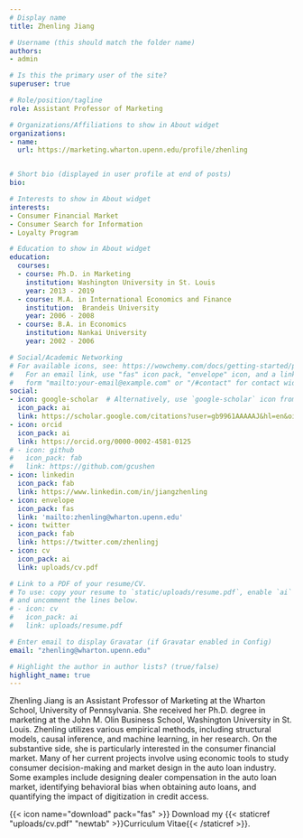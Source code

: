 ```yaml
---
# Display name
title: Zhenling Jiang

# Username (this should match the folder name)
authors:
- admin

# Is this the primary user of the site?
superuser: true

# Role/position/tagline
role: Assistant Professor of Marketing

# Organizations/Affiliations to show in About widget
organizations:
- name:   
  url: https://marketing.wharton.upenn.edu/profile/zhenling


# Short bio (displayed in user profile at end of posts)
bio:

# Interests to show in About widget
interests:
- Consumer Financial Market
- Consumer Search for Information
- Loyalty Program

# Education to show in About widget
education:
  courses:
  - course: Ph.D. in Marketing
    institution: Washington University in St. Louis
    year: 2013 - 2019
  - course: M.A. in International Economics and Finance
    institution:  Brandeis University
    year: 2006 - 2008
  - course: B.A. in Economics
    institution: Nankai University
    year: 2002 - 2006

# Social/Academic Networking
# For available icons, see: https://wowchemy.com/docs/getting-started/page-builder/#icons
#   For an email link, use "fas" icon pack, "envelope" icon, and a link in the
#   form "mailto:your-email@example.com" or "/#contact" for contact widget.
social:
- icon: google-scholar  # Alternatively, use `google-scholar` icon from `ai` icon pack
  icon_pack: ai
  link: https://scholar.google.com/citations?user=gb9961AAAAAJ&hl=en&oi=ao
- icon: orcid
  icon_pack: ai
  link: https://orcid.org/0000-0002-4581-0125  
# - icon: github
#   icon_pack: fab
#   link: https://github.com/gcushen
- icon: linkedin
  icon_pack: fab
  link: https://www.linkedin.com/in/jiangzhenling
- icon: envelope
  icon_pack: fas
  link: 'mailto:zhenling@wharton.upenn.edu'
- icon: twitter
  icon_pack: fab
  link: https://twitter.com/zhenlingj
- icon: cv
  icon_pack: ai
  link: uploads/cv.pdf       

# Link to a PDF of your resume/CV.
# To use: copy your resume to `static/uploads/resume.pdf`, enable `ai` icons in `params.toml`, 
# and uncomment the lines below.
# - icon: cv
#   icon_pack: ai
#   link: uploads/resume.pdf

# Enter email to display Gravatar (if Gravatar enabled in Config)
email: "zhenling@wharton.upenn.edu"

# Highlight the author in author lists? (true/false)
highlight_name: true
---
```


Zhenling Jiang is an Assistant Professor of Marketing at the Wharton School, University of Pennsylvania. She received her Ph.D. degree in marketing at the John M. Olin Business School, Washington University in St. Louis. Zhenling utilizes various empirical methods, including structural models, causal inference, and machine learning, in her research. On the substantive side, she is particularly interested in the consumer financial market. Many of her current projects involve using economic tools to study consumer decision-making and market design in the auto loan industry. Some examples include designing dealer compensation in the auto loan market, identifying behavioral bias when obtaining auto loans, and quantifying the impact of digitization in credit access.

{{< icon name="download" pack="fas" >}} Download my {{< staticref "uploads/cv.pdf" "newtab" >}}Curriculum Vitae{{< /staticref >}}.
